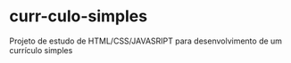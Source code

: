 # curr-culo-simples
Projeto de estudo de HTML/CSS/JAVASRIPT para desenvolvimento de um currículo simples
